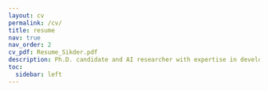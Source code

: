 ```yaml
---
layout: cv
permalink: /cv/
title: resume
nav: true
nav_order: 2
cv_pdf: Resume_Sikder.pdf
description: Ph.D. candidate and AI researcher with expertise in developing AI-driven solutions for critical infrastructure and real-time threat detection. Specialized in building explainable hybrid deep learning models using PyTorch and TensorFlow for threat and anomaly detection. Extensive interdisciplinary research experience, with publications in leading journals. Contributed to digital transformation and operational optimization for over 170 million global users at Grameenphone Ltd.
toc:
  sidebar: left
---
```

